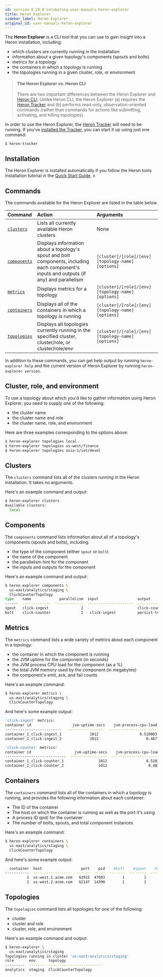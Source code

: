 ```yaml
---
id: version-0.20.0-incubating-user-manuals-heron-explorer
title: Heron Explorer
sidebar_label: Heron Explorer
original_id: user-manuals-heron-explorer
---
```

<!--
    Licensed to the Apache Software Foundation (ASF) under one
    or more contributor license agreements.  See the NOTICE file
    distributed with this work for additional information
    regarding copyright ownership.  The ASF licenses this file
    to you under the Apache License, Version 2.0 (the
    "License"); you may not use this file except in compliance
    with the License.  You may obtain a copy of the License at
      http://www.apache.org/licenses/LICENSE-2.0
    Unless required by applicable law or agreed to in writing,
    software distributed under the License is distributed on an
    "AS IS" BASIS, WITHOUT WARRANTIES OR CONDITIONS OF ANY
    KIND, either express or implied.  See the License for the
    specific language governing permissions and limitations
    under the License.
-->

The **Heron Explorer** is a CLI tool that you can use to gain insight into a Heron installation, including:

* which clusters are currently running in the installation
* information about a given topology's components (spouts and bolts)
* metrics for a topology
* the containers in which a topology is running
* the topologies running in a given cluster, role, or environment

> #### The Heron Explorer vs. Heron CLI
> There are two important differences between the Heron Explorer and [Heron CLI](user-manuals-heron-cli). Unlike Heron CLI, the Heron Explorer (a) requires the [Heron Tracker](user-manuals-heron-tracker-runbook) and (b) performs read-only, observation-oriented commands (rather than commands for actions like submitting, activating, and killing topologies).

In order to use the Heron Explorer, the [Heron Tracker](user-manuals-heron-tracker-runbook) will need to be running. If you've [installed the Tracker](getting-started-local-single-node), you can start it up using just one command:

```shell
$ heron-tracker
```

## Installation

The Heron Explorer is installed automatically if you follow the Heron tools installation tutorial in the [Quick Start Guide](getting-started-local-single-node#step-1-download-the-heron-tools).
x
## Commands

The commands available for the Heron Explorer are listed in the table below.

Command | Action | Arguments
:-------|:-------|:---------
[`clusters`](#clusters) | Lists all currently available Heron clusters | None
[`components`](#components) | Displays information about a topology's spout and bolt components, including each component's inputs and outputs (if any) and parallelism | `[cluster]/[role]/[env] [topology-name] [options]`
[`metrics`](#metrics) | Displays metrics for a topology | `[cluster]/[role]/[env] [topology-name] [options]`
[`containers`](#containers) | Displays all of the containers in which a topology is running | `[cluster]/[role]/[env] [topology-name] [options]`
[`topologies`](#topologies) | Displays all topologies currently running in the specified cluster, cluster/role, or cluster/role/env | `[cluster]/[role]/[env] [topology-name] [options]`


In addition to these commands, you can get help output by running `heron-explorer help` and the current version of Heron Explorer by running `heron-explorer version`.

## Cluster, role, and environment

To use a topology about which you'd like to gather information using Heron Explorer, you need to supply one of the following:

* the cluster name
* the cluster name and role
* the cluster name, role, and environment

Here are three examples corresponding to the options above:

```bash
$ heron-explorer topologies local
$ heron-explorer topologies us-west/finance
$ heron-explorer topologies asia-1/iot/devel
```

## Clusters

The `clusters` command lists all of the clusters running in the Heron installation. It takes no arguments.

Here's an example command and output:

```bash
$ heron-explorer clusters
Available clusters:
  local
```

## Components

The `components` command lists information about all of a topology's components (spouts and bolts), including:

* the type of the component (either `spout` or `bolt`)
* the name of the component
* the parallelism hint for the component
* the inputs and outputs for the component

Here's an example command and output:

```bash
$ heron-explorer components \
  us-east/analytics/staging \
  ClickCounterTopology
type    name             parallelism  input                  output
------  -------------  -------------  ---------------------  -------------
spout   click-ingest               2  -                      click-counter
bolt    click-counter              2 - click-ingest          persist-to-db
```

## Metrics

The `metrics` command lists a wide variety of metrics about each component in a topology:

* the container in which the component is running
* the JVM uptime for the component (in seconds)
* the JVM process CPU load for the component (as a %)
* the total JVM memory used by the component (in megabytes)
* the component's emit, ack, and fail counts

Here's an example command:

```bash
$ heron-explorer metrics \
  us-east/analytics/staging \
  ClickCounterTopology
```

And here's some example output:

```bash
'click-ingest' metrics:
container id                   jvm-uptime-secs    jvm-process-cpu-load    jvm-memory-used-mb    emit-count    ack-count    fail-count
--------------------------   -----------------  ----------------------  --------------------  ------------  -----------  ------------
container_1_click-ingest_1             1012                   0.510003                    83   2.81582e+07            0             0
container_2_click-ingest_2             1012                      0.467                    71   2.34582e+07            0             0

'click-counter' metrics:
container id                    jvm-uptime-secs    jvm-process-cpu-load    jvm-memory-used-mb    emit-count    ack-count    fail-count
----------------------------  -----------------  ----------------------  --------------------  ------------  -----------  ------------
container_1_click-counter_1                1012                  0.5201                    83   2.81432e+07            0             0
container_2_click-counter_2                1012                   0.481                    71   2.14896e+07            0             0
```

## Containers

The `containers` command lists all of the containers in which a topology is running, and provides the following information about each container:

* The ID of the container
* The host on which the container is running as well as the port it's using
* A process ID (pid) for the container
* The number of bolts, spouts, and total component instances

Here's an example command:

```bash
$ heron-explorer containers \
  us-east/analytics/staging \
  ClickCounterTopology
```

And here's some example output:

```bash
  container  host                  port    pid    #bolt    #spout    #instance
-----------  -----------------   ------  -----  -------  --------  -----------
          1  us-west.1.acme.com   62915  47893        1         1            1
          2  us-west.2.acme.com   62147  14390        1         1            1
```

## Topologies

The `topologies` command lists all topologies for one of the following:

* cluster
* cluster and role
* cluster, role, and environment

Here's an example command and output:

```bash
$ heron-explorer \
  us-east/analytics/staging
Topologies running in cluster 'us-east/analytics/staging'
role       env      topology
---------  -------  -------------------------
analytics  staging  ClickCounterTopology
```